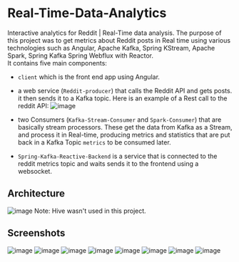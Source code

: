 # Real-Time-Data-Analytics
Interactive analytics for Reddit | Real-Time data analysis.
The purpose of this project was to get metrics about Reddit posts in Real time using various technologies such as Angular, Apache Kafka, Spring KStream, Apache Spark, Spring Kafka Spring Webflux with Reactor.  
It contains five main components:
* `client` which is the front end app using Angular.
* a web service (`Reddit-producer`) that calls the Reddit API and gets posts. it then sends it to a Kafka topic. Here is an example of a Rest call to the reddit API: 
![image](https://user-images.githubusercontent.com/47919190/156658903-166892c5-f94c-4a51-b39f-1f60f5dee00d.png)

* two Consumers (`Kafka-Stream-Consumer` and `Spark-Consumer`) that are basically stream processors. These get the data from Kafka as a Stream, and process it in Real-time, producing  metrics and statistics that are put back in a Kafka Topic `metrics` to be consumed later.
* `Spring-Kafka-Reactive-Backend` is a service that is connected to the reddit metrics topic and waits sends it to the frontend using a websocket.
## Architecture
![image](https://user-images.githubusercontent.com/47919190/156658469-23252980-1f6e-456e-88b0-c3e4a87e8535.png)
Note: Hive wasn't used in this project.
## Screenshots
![image](https://user-images.githubusercontent.com/47919190/156658551-a5ff827d-ac48-4ff3-9b45-05af5ee5b6b7.png)
![image](https://user-images.githubusercontent.com/47919190/156658619-44856fba-f872-48f0-b1ea-808850b6b838.png)
![image](https://user-images.githubusercontent.com/47919190/156658649-c38448d2-3a5e-4aaf-9150-e931b3d9a3f6.png)
![image](https://user-images.githubusercontent.com/47919190/156658663-35620926-5f6c-4b6a-ba9a-af3e1d9707ef.png)
![image](https://user-images.githubusercontent.com/47919190/156658680-11740e82-36c8-4297-963e-adf63bcd86dd.png)
![image](https://user-images.githubusercontent.com/47919190/156658705-7c65c13f-e8bd-4341-aff1-3e0982d1bc8e.png)
![image](https://user-images.githubusercontent.com/47919190/156658745-84e7b694-ed5e-4b75-a80c-be0ee597babf.png)
![image](https://user-images.githubusercontent.com/47919190/156658765-62d889c4-9a05-462f-8171-1a10e02cff9f.png)

